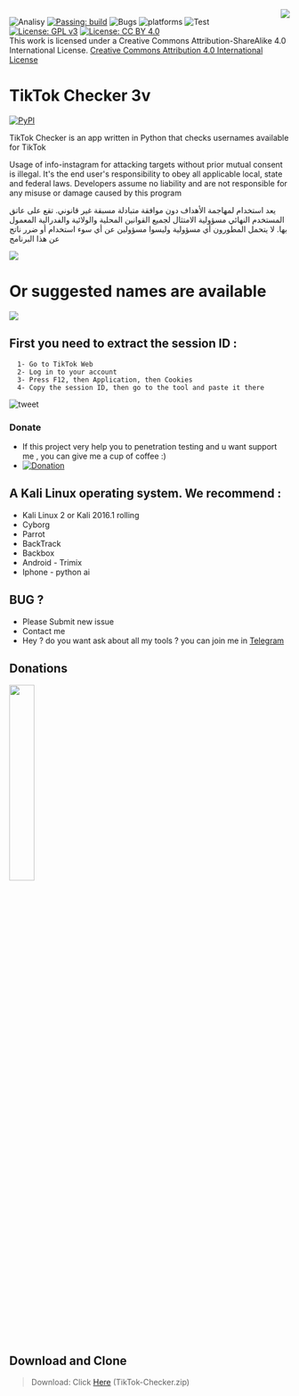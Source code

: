 <img src="https://mystickermania.com/cdn/stickers/into-the-web/tiktok-logo-on-top-of-planet.png" align="right">

![Analisy](https://img.shields.io/badge/quality-4.862-success)
[![Passing: build](https://img.shields.io/badge/build-passing-green.svg)](https://img.shields.io/badge/build-passing-green)
![Bugs](https://img.shields.io/badge/bug%2072-fixed-blueviolet)
![platforms](https://img.shields.io/badge/platform's-Linux%20%7C%20Ubuntu%20%7C%20Termux%20%7C%20Windows%2010-important)
![Test](https://img.shields.io/badge/test-%E2%9C%94%2078%20%7C%20%E2%9C%98%200-brightgreen)
[![License: GPL v3](https://img.shields.io/badge/License-GPLv3-blue.svg)](https://www.gnu.org/licenses/gpl-3.0)
[![License: CC BY 4.0](https://img.shields.io/badge/License-CC%20BY%204.0-lightgrey.svg)](https://creativecommons.org/licenses/by/4.0/)
</a><br />This work is licensed under a Creative Commons Attribution-ShareAlike 4.0 International License. <a rel="license" href="http://creativecommons.org/licenses/by/4.0/">Creative Commons Attribution 4.0 International License</a>

TikTok Checker 3v
=================
[![PyPI](https://img.shields.io/pypi/v/instagram-scraper.svg)](https://pypi.python.org/pypi/instagram-scraper)

TikTok Checker is an app written in Python that checks usernames available for TikTok



Usage of info-instagram for attacking targets without prior mutual consent is illegal. It's the end user's responsibility to obey all applicable local, state and federal laws. Developers assume no liability and are not responsible for any misuse or damage caused by this program 

يعد استخدام  لمهاجمة الأهداف دون موافقة متبادلة مسبقة غير قانوني. تقع على عاتق المستخدم النهائي مسؤولية الامتثال لجميع القوانين المحلية والولائية والفدرالية المعمول بها. لا يتحمل المطورون أي مسؤولية وليسوا مسؤولين عن أي سوء استخدام أو ضرر ناتج عن هذا البرنامج


<img src="https://www.up-00.com/i/00198/wcgnt3699fxs.png">

Or suggested names are available
================= 
<img src="https://www.up-00.com/i/00198/tfxbr9sb2xqm.png">

 ## First you need to extract the session ID :
      1- Go to TikTok Web
      2- Log in to your account
      3- Press F12, then Application, then Cookies
      4- Copy the session ID, then go to the tool and paste it there
      
      
![tweet](https://www.up-00.com/i/00198/48h4x8t6u7ns.png)

### Donate
- If this project very help you to penetration testing  and u want support me , you can give me a cup of coffee :)
- [![Donation](https://img.shields.io/badge/bitcoin-donate-yellow.svg)](https://www.up-00.com/i/00176/4gu5yi4fwmgt.jpg)

## A Kali Linux operating system. We recommend :
- Kali Linux 2 or Kali 2016.1 rolling 
- Cyborg
- Parrot 
- BackTrack 
- Backbox  
- Android - Trimix
- Iphone - python ai 

## BUG ? 
- Please Submit new issue 
- Contact me
- Hey ? do you want ask about all my tools ? you can join me in [Telegram](https://T.me/flaah999)

## Donations 

 <img src="https://www.up-00.com/i/00176/4gu5yi4fwmgt.jpg" width="30%"></img>
 
 ## Download and Clone
 > Download: Click [Here](https://github.com/0xfff0800/TikTok-Checker/archive/main.zip) (TikTok-Checker.zip)
 
